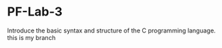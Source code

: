 # PF-Lab-3
Introduce the basic syntax and structure of the C programming language.
this is my branch

